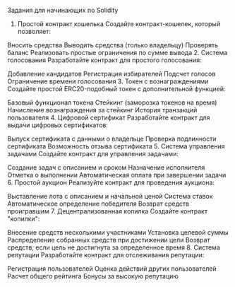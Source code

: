 Задания для начинающих по Solidity
1. Простой контракт кошелька
Создайте контракт-кошелек, который позволяет:

Вносить средства
Выводить средства (только владельцу)
Проверять баланс
Реализовать простые ограничения по сумме вывода
2. Система голосования
Разработайте контракт для простого голосования:

Добавление кандидатов
Регистрация избирателей
Подсчет голосов
Ограничение времени голосования
3. Токен с вознаграждениями
Создайте простой ERC20-подобный токен с дополнительной функцией:

Базовый функционал токена
Стейкинг (заморозка токенов на время)
Начисление вознаграждения за стейкинг
История транзакций пользователя
4. Цифровой сертификат
Разработайте контракт для выдачи цифровых сертификатов:

Выпуск сертификата с данными о владельце
Проверка подлинности сертификата
Возможность отзыва сертификата
5. Система управления задачами
Создайте контракт для управления задачами:

Создание задач с описанием и сроком
Назначение исполнителя
Отметка о выполнении
Автоматическая оплата при завершении задачи
6. Простой аукцион
Реализуйте контракт для проведения аукциона:

Выставление лота с описанием и начальной ценой
Система ставок
Автоматическое определение победителя
Возврат средств проигравшим
7. Децентрализованная копилка
Создайте контракт "копилки":

Внесение средств несколькими участниками
Установка целевой суммы
Распределение собранных средств при достижении цели
Возврат средств, если цель не достигнута за определенное время
8. Система репутации
Разработайте контракт для отслеживания репутации:

Регистрация пользователей
Оценка действий других пользователей
Расчет общего рейтинга
Бонусы за высокую репутацию
